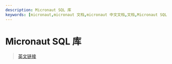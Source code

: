 ```yaml
---
description: Micronaut SQL 库
keywords: [micronaut,micronaut 文档,micronaut 中文文档,文档,Micronaut SQL 库,sql,nosql,mysql,MSSQL,oracle]
---
```


# Micronaut SQL 库

> [英文链接](https://micronaut-projects.github.io/micronaut-sql/latest/guide/#introduction)
